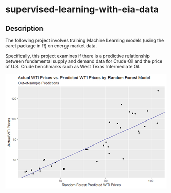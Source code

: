 # supervised-learning-with-eia-data

## Description

The following project involves training Machine Learning models (using the caret package in R) on energy market data.

Specifically, this project examines if there is a predictive relationship between fundamental supply and demand data for Crude Oil and the price of U.S. Crude benchmarks such as West Texas Intermediate Oil.

<p align="center">
  <img src="https://github.com/NicholasTanWeiHong/supervised-learning-with-eia-data/blob/master/supervised-learning-with-eia-data_files/figure-gfm/unnamed-chunk-18-1.png?raw=true" alt="Performance"/>
</p>